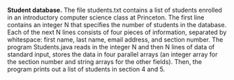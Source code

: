 **Student database.** The file students.txt contains a list of students enrolled in an introductory computer science class at Princeton. The first line contains an integer N that specifies the number of students in the database. Each of the next N lines consists of four pieces of information, separated by whitespace: first name, last name, email address, and section number. The program Students.java reads in the integer N and then N lines of data of standard input, stores the data in four parallel arrays (an integer array for the section number and string arrays for the other fields). Then, the program prints out a list of students in section 4 and 5.